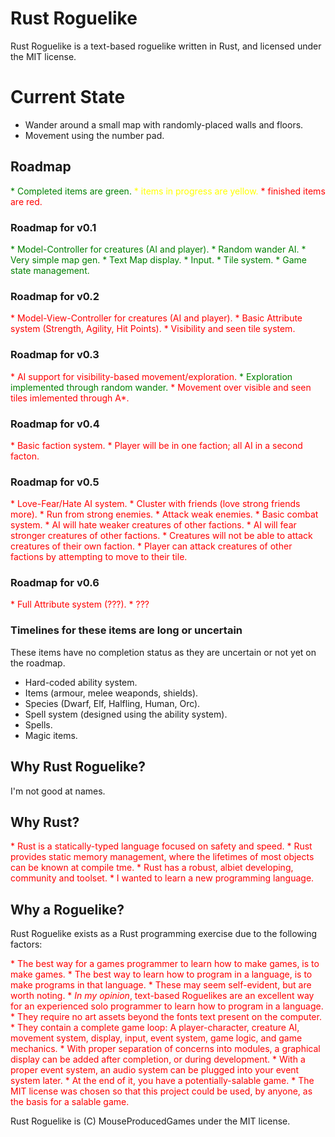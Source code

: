 # Rust Roguelike

Rust Roguelike is a text-based roguelike written in Rust, and licensed under the MIT license.

# Current State

* Wander around a small map with randomly-placed walls and floors.
* Movement using the number pad.

## Roadmap

<span style="color:green">* Completed items are green.</span>
<span style="color:yellow">* items in progress are yellow.</span>
<span style="color:red">* finished items are red.</span>

### Roadmap for v0.1

<span style="color:green">* Model-Controller for creatures (AI and player).</span>
<span style="color:green">  * Random wander AI.</span>
<span style="color:green">* Very simple map gen.</span>
<span style="color:green">* Text Map display.</span>
<span style="color:green">* Input.</span>
<span style="color:green">* Tile system.</span>
<span style="color:green">* Game state management.</span>

### Roadmap for v0.2

<span style="color:red">* Model-View-Controller for creatures (AI and player).</span>
<span style="color:red">* Basic Attribute system (Strength, Agility, Hit Points).</span>
<span style="color:red">* Visibility and seen tile system.</span>

### Roadmap for v0.3

<span style="color:red">* AI support for visibility-based movement/exploration.</span>
<span style="color:green">  * Exploration implemented through random wander.</span>
<span style="color:red">  * Movement over visible and seen tiles imlemented through A*.</span>

### Roadmap for v0.4

<span style="color:red">* Basic faction system.</span>
<span style="color:red">  * Player will be in one faction; all AI in a second facton.</span>

### Roadmap for v0.5

<span style="color:red">* Love-Fear/Hate AI system.</span>
<span style="color:red">  * Cluster with friends (love strong friends more).</span>
<span style="color:red">  * Run from strong enemies.</span>
<span style="color:red">  * Attack weak enemies.</span>
<span style="color:red">* Basic combat system.</span>
<span style="color:red">  * AI will hate weaker creatures of other factions.</span>
<span style="color:red">  * AI will fear stronger creatures of other factions.</span>
<span style="color:red">  * Creatures will not be able to attack creatures of their own faction.</span>
<span style="color:red">  * Player can attack creatures of other factions by attempting to move to their tile.</span>

### Roadmap for v0.6

<span style="color:red">* Full Attribute system (???).</span>
<span style="color:red">* ???</span>

### Timelines for these items are long or uncertain

These items have no completion status as they are uncertain or not yet on the roadmap.

* Hard-coded ability system.
* Items (armour, melee weaponds, shields).
* Species (Dwarf, Elf, Halfling, Human, Orc).
* Spell system (designed using the ability system).
* Spells.
* Magic items.

## Why Rust Roguelike?

I'm not good at names.

## Why Rust?

<span style="color:red">* Rust is a statically-typed language focused on safety and speed.
<span style="color:red">* Rust provides static memory management, where the lifetimes of most objects can be known at compile tme.
<span style="color:red">* Rust has a robust, albiet developing, community and toolset.
<span style="color:red">* I wanted to learn a new programming language.

## Why a Roguelike?

Rust Roguelike exists as a Rust programming exercise due to the following factors:

<span style="color:red">* The best way for a games programmer to learn how to make games, is to make games.
<span style="color:red">* The best way to learn how to program in a language, is to make programs in that language.
<span style="color:red">  * These may seem self-evident, but are worth noting.
<span style="color:red">* *In my opinion*, text-based Roguelikes are an excellent way for an experienced solo programmer to learn how to program in a language.
<span style="color:red">  * They require no art assets beyond the fonts text present on the computer.
<span style="color:red">  * They contain a complete game loop: A player-character, creature AI, movement system, display, input, event system, game logic, and game mechanics.
<span style="color:red">  * With proper separation of concerns into modules, a graphical display can be added after completion, or during development.
<span style="color:red">  * With a proper event system, an audio system can be plugged into your event system later.
<span style="color:red">  * At the end of it, you have a potentially-salable game.
<span style="color:red">  * The MIT license was chosen so that this project could be used, by anyone, as the basis for a salable game.

Rust Roguelike is (C) MouseProducedGames under the MIT license.